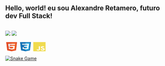## Hello, world! eu sou Alexandre Retamero, futuro dev Full Stack!

<div style="display: inline_block"><br>
<img height="180em" src="https://github-readme-stats.vercel.app/api?username=aleretamero&show_icons=true&theme=dark&include_all_commits=true&count_private=true"/>
<img height="180em" src="https://github-readme-stats.vercel.app/api/top-langs/?username=aleretamero&layout=compact&langs_count=16&theme=dark"/>
</div>

<div style="display: inline_block"><br>
  <img align="center" alt="" height="30" width="40" src="https://raw.githubusercontent.com/devicons/devicon/master/icons/html5/html5-original.svg">
  <img align="center" alt="" height="30" width="40" src="https://raw.githubusercontent.com/devicons/devicon/master/icons/css3/css3-original.svg">
  <img align="center" alt="" height="30" width="40" src="https://raw.githubusercontent.com/devicons/devicon/master/icons/javascript/javascript-plain.svg">
</div>

<!--![snake gif](https://github.com/aleretamero/aleretamero/blob/output/github-contribution-grid-snake.svg)-->
[![Snake Game](https://github.com/aleretamero/aleretamero/actions/workflows/snake-game.yml/badge.svg)](https://github.com/aleretamero/aleretamero/actions/workflows/snake-game.yml)
